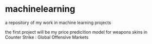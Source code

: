 # machinelearning
a repository of my work in machine learning projects

the first project will be my price predicition model for weapons skins in Counter Strike : Global Offensive Markets
